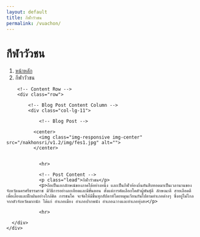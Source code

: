```yaml
---
layout: default
title: กีฬาวัวชน
permalink: /vuachon/
---
```



<div class="container">
<!-- Page Heading/Breadcrumbs -->
  <div class="row">
            <div class="col-lg-12">
                <h1 class="page-header">กีฬาวัวชน
                </h1>
                <ol class="breadcrumb">
                    <li><a href="../index.html">หน้าหลัก</a>
                    </li>
                    <li class="active">กีฬาวัวชน</li>
                </ol>
            </div>
        </div>
        <!-- /.row -->

        <!-- Content Row -->
        <div class="row">

            <!-- Blog Post Content Column -->
            <div class="col-lg-11">

                <!-- Blog Post -->

              <center>
                <img class="img-responsive img-center" src="/nakhonsri/v1.2/img/fes1.jpg" alt="">
              </center>


                <hr>

                <!-- Post Content -->
                <p class="lead">กีฬาวัวชน</p>
                <p>ถือเป็นเอกลักษณ์ของภาคใต้อย่างหนึ่ง และเป็นกีฬาท้องถิ่นอันสืบทอดมาเป็นเวลานานของจังหวัดนครศรีธรรมราช มีวิธีการอย่างละเอียดและมีขั้นตอน ตั้งแต่การคัดเลือกโคตัวผู้พันธุ์ดี ลักษณะดี สายเลือดดี เพื่อเลี้ยงและฝึกฝนอย่างใกล้ชิด การชนโค จะจัดให้มีขึ้นทุกสัปดาห์โดยหมุนเวียนกันไปตามอำเภอต่างๆ ซึ่งอยู่ไม่ไกลจากตัวจังหวัดมากนัก ได้แก่ อำเภอเมือง อำเภอปากพนัง อำเภอฉวางและอำเภอทุ่งสง</p>

                <hr>

      </div>
    </div>
  </div>
